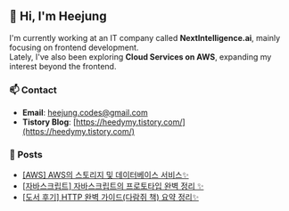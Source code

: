     


## 👋 Hi, I'm Heejung

I'm currently working at an IT company called **NextIntelligence.ai**, mainly focusing on frontend development.  
Lately, I've also been exploring **Cloud Services on AWS**, expanding my interest beyond the frontend.

### 📫 Contact
- **Email**: heejung.codes@gmail.com
- **Tistory Blog**: [https://heedymy.tistory.com/](https://heedymy.tistory.com/)  


### 📝 Posts
- [[AWS] AWS의 스토리지 및 데이터베이스 서비스✨](https://heedymy.tistory.com/75)
- [[자바스크립트] 자바스크립트의 프로토타입 완벽 정리 ✨](https://heedymy.tistory.com/52)
- [[도서 후기] HTTP 완벽 가이드(다람쥐 책) 요약 정리✨](https://heedymy.tistory.com/38)
